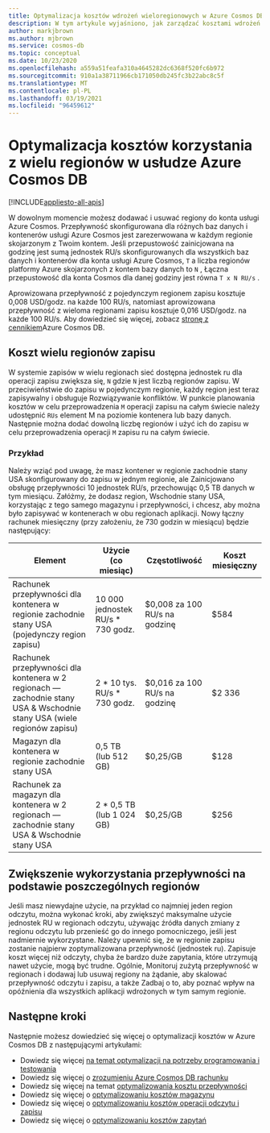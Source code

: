 ```yaml
---
title: Optymalizacja kosztów wdrożeń wieloregionowych w Azure Cosmos DB
description: W tym artykule wyjaśniono, jak zarządzać kosztami wdrożeń wieloregionowych w Azure Cosmos DB.
author: markjbrown
ms.author: mjbrown
ms.service: cosmos-db
ms.topic: conceptual
ms.date: 10/23/2020
ms.openlocfilehash: a559a51feafa310a4645282dc6368f520fc6b972
ms.sourcegitcommit: 910a1a38711966cb171050db245fc3b22abc8c5f
ms.translationtype: MT
ms.contentlocale: pl-PL
ms.lasthandoff: 03/19/2021
ms.locfileid: "96459612"
---
```

# <a name="optimize-multi-region-cost-in-azure-cosmos-db"></a>Optymalizacja kosztów korzystania z wielu regionów w usłudze Azure Cosmos DB
[!INCLUDE[appliesto-all-apis](includes/appliesto-all-apis.md)]

W dowolnym momencie możesz dodawać i usuwać regiony do konta usługi Azure Cosmos. Przepływność skonfigurowana dla różnych baz danych i kontenerów usługi Azure Cosmos jest zarezerwowana w każdym regionie skojarzonym z Twoim kontem. Jeśli przepustowość zainicjowana na godzinę jest sumą jednostek RU/s skonfigurowanych dla wszystkich baz danych i kontenerów dla konta usługi Azure Cosmos, `T` a liczba regionów platformy Azure skojarzonych z kontem bazy danych to `N` , Łączna przepustowość dla konta Cosmos dla danej godziny jest równa `T x N RU/s` .

Aprowizowana przepływność z pojedynczym regionem zapisu kosztuje 0,008 USD/godz. na każde 100 RU/s, natomiast aprowizowana przepływność z wieloma regionami zapisu kosztuje 0,016 USD/godz. na każde 100 RU/s. Aby dowiedzieć się więcej, zobacz [stronę z cennikiem](https://azure.microsoft.com/pricing/details/cosmos-db/)Azure Cosmos DB.

## <a name="costs-for-multiple-write-regions"></a>Koszt wielu regionów zapisu

W systemie zapisów w wielu regionach sieć dostępna jednostek ru dla operacji zapisu zwiększa się, `N` gdzie `N` jest liczbą regionów zapisu. W przeciwieństwie do zapisu w pojedynczym regionie, każdy region jest teraz zapisywalny i obsługuje Rozwiązywanie konfliktów. W punkcie planowania kosztów w celu przeprowadzenia `M` operacji zapisu na całym świecie należy udostępnić `RUs` element M na poziomie kontenera lub bazy danych. Następnie można dodać dowolną liczbę regionów i użyć ich do zapisu w celu przeprowadzenia operacji `M` zapisu ru na całym świecie.

### <a name="example"></a>Przykład

Należy wziąć pod uwagę, że masz kontener w regionie zachodnie stany USA skonfigurowany do zapisu w jednym regionie, ale Zainicjowano obsługę przepływności 10 jednostek RU/s, przechowując 0,5 TB danych w tym miesiącu. Załóżmy, że dodasz region, Wschodnie stany USA, korzystając z tego samego magazynu i przepływności, i chcesz, aby można było zapisywać w kontenerach w obu regionach aplikacji. Nowy łączny rachunek miesięczny (przy założeniu, że 730 godzin w miesiącu) będzie następujący:

|**Element**|**Użycie (co miesiąc)**|**Częstotliwość**|**Koszt miesięczny**|
|----|----|----|----|
|Rachunek przepływności dla kontenera w regionie zachodnie stany USA (pojedynczy region zapisu) |10 000 jednostek RU/s * 730 godz. |$0,008 za 100 RU/s na godzinę |$584 |
|Rachunek przepływności dla kontenera w 2 regionach — zachodnie stany USA & Wschodnie stany USA (wiele regionów zapisu) |2 * 10 tys. RU/s * 730 godz. |$0,016 za 100 RU/s na godzinę |$2 336 |
|Magazyn dla kontenera w regionie zachodnie stany USA |0,5 TB (lub 512 GB) |$0,25/GB |$128 |
|Rachunek za magazyn dla kontenera w 2 regionach — zachodnie stany USA & Wschodnie stany USA |2 * 0,5 TB (lub 1 024 GB) |$0,25/GB |$256 |

## <a name="improve-throughput-utilization-on-a-per-region-basis"></a>Zwiększenie wykorzystania przepływności na podstawie poszczególnych regionów

Jeśli masz niewydajne użycie, na przykład co najmniej jeden region odczytu, można wykonać kroki, aby zwiększyć maksymalne użycie jednostek RU w regionach odczytu, używając źródła danych zmiany z regionu odczytu lub przenieść go do innego pomocniczego, jeśli jest nadmiernie wykorzystane. Należy upewnić się, że w regionie zapisu zostanie najpierw zoptymalizowana przepływność (jednostek ru). Zapisuje koszt więcej niż odczyty, chyba że bardzo duże zapytania, które utrzymują nawet użycie, mogą być trudne. Ogólnie, Monitoruj zużytą przepływność w regionach i dodawaj lub usuwaj regiony na żądanie, aby skalować przepływność odczytu i zapisu, a także Zadbaj o to, aby poznać wpływ na opóźnienia dla wszystkich aplikacji wdrożonych w tym samym regionie.

## <a name="next-steps"></a>Następne kroki

Następnie możesz dowiedzieć się więcej o optymalizacji kosztów w Azure Cosmos DB z następującymi artykułami:

* Dowiedz się więcej [na temat optymalizacji na potrzeby programowania i testowania](optimize-dev-test.md)
* Dowiedz się więcej o [zrozumieniu Azure Cosmos DB rachunku](understand-your-bill.md)
* Dowiedz się więcej na temat [optymalizowania kosztu przepływności](optimize-cost-throughput.md)
* Dowiedz się więcej o [optymalizowaniu kosztów magazynu](optimize-cost-storage.md)
* Dowiedz się więcej o [optymalizowaniu kosztów operacji odczytu i zapisu](optimize-cost-reads-writes.md)
* Dowiedz się więcej o [optymalizowaniu kosztów zapytań](./optimize-cost-reads-writes.md)
